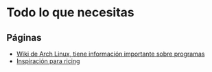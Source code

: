 # Todo lo que necesitas

## Páginas
- [Wiki de Arch Linux, tiene información importante sobre programas](https://wiki.archlinux.org/)
- [Inspiración para ricing](https://www.reddit.com/r/unixporn/)
